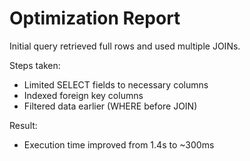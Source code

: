 # Optimization Report

Initial query retrieved full rows and used multiple JOINs.

Steps taken:
- Limited SELECT fields to necessary columns
- Indexed foreign key columns
- Filtered data earlier (WHERE before JOIN)

Result:
- Execution time improved from 1.4s to ~300ms
